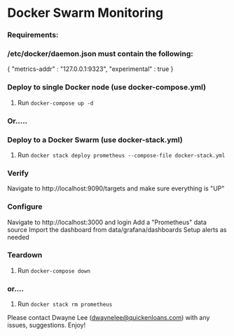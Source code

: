 
# Docker Swarm Monitoring

### Requirements:
### /etc/docker/daemon.json must contain the following:
{
  "metrics-addr" : "127.0.0.1:9323",
  "experimental" : true
}

### Deploy to single Docker node (use docker-compose.yml)
1. Run `docker-compose up -d`

### Or.....

### Deploy to a Docker Swarm (use docker-stack.yml)
1. Run `docker stack deploy prometheus --compose-file docker-stack.yml`

### Verify
Navigate to http://localhost:9090/targets and make sure everything is "UP"

### Configure
Navigate to http://localhost:3000 and login
Add a "Prometheus" data source
Import the dashboard from data/grafana/dashboards
Setup alerts as needed

### Teardown
1. Run `docker-compose down`

### or....

1. Run `docker stack rm prometheus`

Please contact Dwayne Lee (dwaynelee@quickenloans.com) with any issues, suggestions.  Enjoy!

